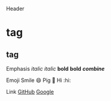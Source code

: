 Header
# <h1> tag
## <h2> tag

Emphasis
*italic*
_italic_
**bold**
__bold__
***combine***

Emoji
Smile :smile:
Pig :pig:
Hi :hi:

Link
[GitHub](http://github.com)
[Google](http://google.com)
